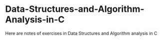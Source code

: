 # Data-Structures-and-Algorithm-Analysis-in-C
Here are notes of exercises in Data Structures and Algorithm analysis in C
